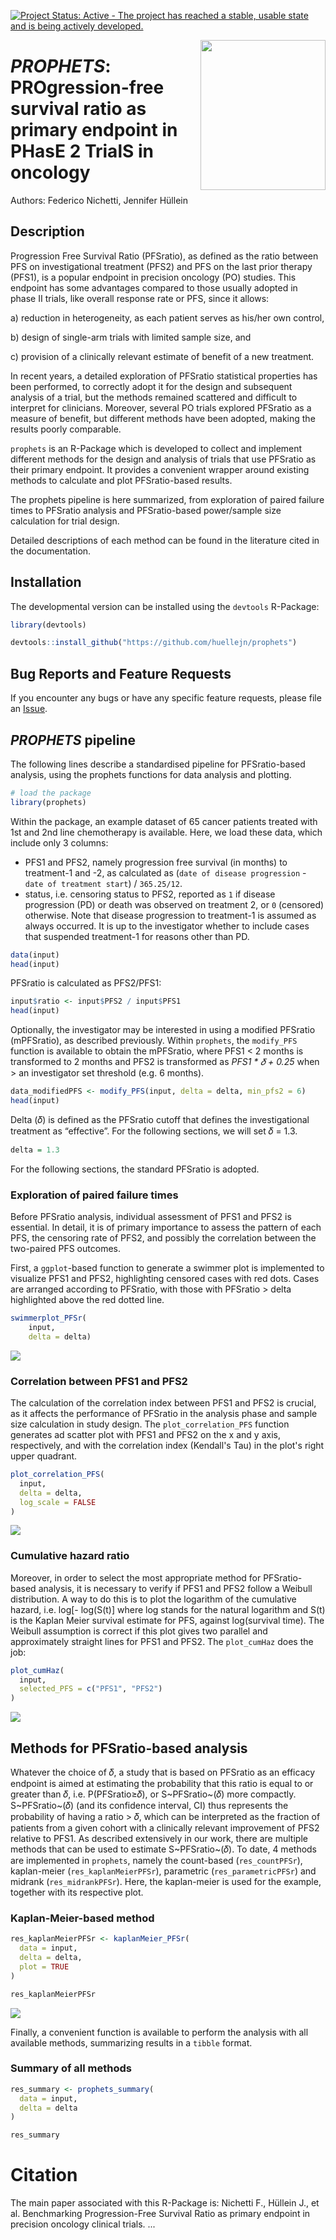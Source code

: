 <!-- badges: start -->

[![Project Status: Active - The project has reached a stable, usable state and is being actively developed.](https://www.repostatus.org/badges/latest/active.svg)](https://www.repostatus.org/#active)

<!-- badges: end -->

<img src="https://github.com/fedenichetti/myrepo/blob/main/imgfile1.png?raw=true" width="200" height="240" align="right"/>

# *PROPHETS*: PROgression-free survival ratio as primary endpoint in PHasE 2 TrialS in oncology

Authors: Federico Nichetti, Jennifer Hüllein

## Description

Progression Free Survival Ratio (PFSratio), as defined as the ratio between PFS on investigational treatment (PFS2) and PFS on the last prior therapy (PFS1), is a popular endpoint in precision oncology (PO) studies. This endpoint has some advantages compared to those usually adopted in phase II trials, like overall response rate or PFS, since it allows:

a)  reduction in heterogeneity, as each patient serves as his/her own control,

b)  design of single-arm trials with limited sample size, and

c)  provision of a clinically relevant estimate of benefit of a new treatment.

In recent years, a detailed exploration of PFSratio statistical properties has been performed, to correctly adopt it for the design and subsequent analysis of a trial, but the methods remained scattered and difficult to interpret for clinicians. Moreover, several PO trials explored PFSratio as a measure of benefit, but different methods have been adopted, making the results poorly comparable.

`prophets` is an R-Package which is developed to collect and implement different methods for the design and analysis of trials that use PFSratio as their primary endpoint. It provides a convenient wrapper around existing methods to calculate and plot PFSratio-based results.

The prophets pipeline is here summarized, from exploration of paired failure times to PFSratio analysis and PFSratio-based power/sample size calculation for trial design.

Detailed descriptions of each method can be found in the literature cited in the documentation.

## Installation

The developmental version can be installed using the `devtools` R-Package:

``` r
library(devtools)

devtools::install_github("https://github.com/huellejn/prophets")
```

## Bug Reports and Feature Requests

If you encounter any bugs or have any specific feature requests, please file an [Issue](https://github.com/huellejn/prophets/issues).

## *PROPHETS* pipeline

The following lines describe a standardised pipeline for PFSratio-based analysis, using the prophets functions for data analysis and plotting.

``` r
# load the package
library(prophets)
```

Within the package, an example dataset of 65 cancer patients treated with 1st and 2nd line chemotherapy is available. Here, we load these data, which include only 3 columns:

-   PFS1 and PFS2, namely progression free survival (in months) to treatment-1 and -2, as calculated as (`date of disease progression` - `date of treatment start`) / `365.25/12`.
-   status, i.e. censoring status to PFS2, reported as `1` if disease progression (PD) or death was observed on treatment 2, or `0` (censored) otherwise. Note that disease progression to treatment-1 is assumed as always occurred. It is up to the investigator whether to include cases that suspended treatment-1 for reasons other than PD.

``` r
data(input)
head(input)
```

PFSratio is calculated as PFS2/PFS1:

``` r
input$ratio <- input$PFS2 / input$PFS1
head(input)
```

Optionally, the investigator may be interested in using a modified PFSratio (mPFSratio), as described previously. Within `prophets`, the `modify_PFS` function is available to obtain the mPFSratio, where PFS1 \< 2 months is transformed to 2 months and PFS2 is transformed as *PFS1 \* 𝛿 + 0.25* when > an investigator set threshold (e.g. 6 months). 

``` r
data_modifiedPFS <- modify_PFS(input, delta = delta, min_pfs2 = 6)
head(input)
```

Delta (𝛿) is defined as the PFSratio cutoff that defines the investigational treatment as “effective”. For the following sections, we will set 𝛿 = 1.3. 

``` r
delta = 1.3
```

For the following sections, the standard PFSratio is adopted.

### Exploration of paired failure times 

Before PFSratio analysis, individual assessment of PFS1 and PFS2 is essential. In detail, it is of primary importance to assess the pattern of each PFS, the censoring rate of PFS2, and possibly the correlation between the two-paired PFS outcomes.

First, a `ggplot`-based function to generate a swimmer plot is implemented to visualize PFS1 and PFS2, highlighting censored cases with red dots. Cases are arranged according to PFSratio, with those with PFSratio > delta highlighted above the red dotted line.

``` r
swimmerplot_PFSr(
    input, 
    delta = delta)
```
<img src="https://github.com/fedenichetti/myrepo/blob/main/swimmer.png?raw=true">

### Correlation between PFS1 and PFS2

The calculation of the correlation index between PFS1 and PFS2 is crucial, as it affects the performance of PFSratio in the analysis phase and sample size calculation in study design. 
The `plot_correlation_PFS` function generates ad scatter plot with PFS1 and PFS2 on the x and y axis, respectively, and with the correlation index (Kendall's Tau) in the plot's right upper quadrant. 

``` r
plot_correlation_PFS(
  input, 
  delta = delta,
  log_scale = FALSE
)
```
<img src="https://github.com/fedenichetti/myrepo/blob/main/scatter.png?raw=true">

### Cumulative hazard ratio

Moreover, in order to select the most appropriate method for PFSratio-based analysis, it is necessary to verify if PFS1 and PFS2 follow a Weibull distribution. A way to do this is to plot the logarithm of the cumulative hazard, i.e. log[- log(S(t)] where log stands for the natural logarithm and S(t) is the Kaplan Meier survival estimate for PFS, against log(survival time). The Weibull assumption is correct if this plot gives two parallel and approximately straight lines for PFS1 and PFS2. The `plot_cumHaz` does the job:

``` r
plot_cumHaz(
  input,  
  selected_PFS = c("PFS1", "PFS2") 
)
```
<img src="https://github.com/fedenichetti/myrepo/blob/main/cumhaz.png?raw=true">

## Methods for PFSratio-based analysis

Whatever the choice of 𝛿, a study that is based on PFSratio as an efficacy endpoint is aimed at estimating the probability that this ratio is equal to or greater than 𝛿, i.e. P(PFSratio≥𝛿), or S~PFSratio~(𝛿) more compactly. S~PFSratio~(𝛿) (and its confidence interval, CI) thus represents the probability of having a ratio > 𝛿, which can be interpreted as the fraction of patients from a given cohort with a clinically relevant improvement of PFS2 relative to PFS1.
As described extensively in our work, there are multiple methods that can be used to estimate S~PFSratio~(𝛿). To date, 4 methods are implemented in `prophets`, namely the count-based (`res_countPFSr`), kaplan-meier (`res_kaplanMeierPFSr`), parametric (`res_parametricPFSr`) and midrank (`res_midrankPFSr`). Here, the kaplan-meier is used for the example, together with its respective plot. 

### Kaplan-Meier-based method

``` r
res_kaplanMeierPFSr <- kaplanMeier_PFSr(
  data = input,
  delta = delta,
  plot = TRUE
)

res_kaplanMeierPFSr
```
<img src="https://github.com/fedenichetti/myrepo/blob/main/km.png?raw=true">


Finally, a convenient function is available to perform the analysis with all available methods, summarizing results in a `tibble` format. 

### Summary of all methods

``` r
res_summary <- prophets_summary(
  data = input,
  delta = delta
)

res_summary
```
# Citation

The main paper associated with this R-Package is:
Nichetti F.,  Hüllein J., et al. Benchmarking Progression-Free Survival Ratio as primary endpoint in precision oncology clinical trials. ...


